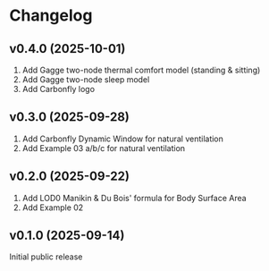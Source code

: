 # Changelog

## v0.4.0 (2025-10-01)

1. Add Gagge two-node thermal comfort model (standing & sitting)
2. Add Gagge two-node sleep model
3. Add Carbonfly logo

## v0.3.0 (2025-09-28)

1. Add Carbonfly Dynamic Window for natural ventilation
2. Add Example 03 a/b/c for natural ventilation

## v0.2.0 (2025-09-22)

1. Add LOD0 Manikin & Du Bois' formula for Body Surface Area
2. Add Example 02

## v0.1.0 (2025-09-14)

Initial public release
